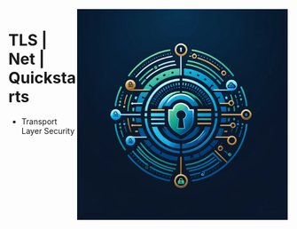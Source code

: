 <img src="assets/tls.webp" alt="TLS - Transport Layer Security" style="width: 380px;" align="right">

# TLS | Net | Quickstarts
- Transport Layer Security
